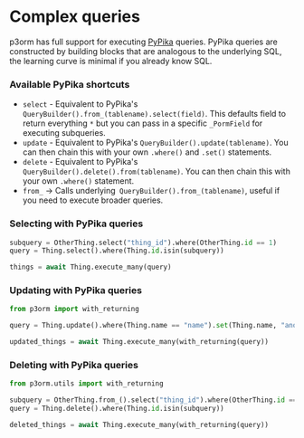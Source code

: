 # Complex queries

p3orm has full support for executing <a href="https://github.com/kayak/pypika">PyPika</a> queries. PyPika queries are constructed by building blocks that are analogous to the underlying SQL, the learning curve is minimal if you already know SQL.

### Available PyPika shortcuts
- `select` - Equivalent to PyPika's `QueryBuilder().from_(tablename).select(field)`. This defaults field to return everything `*` but you can pass in a specific `_PormField` for executing subqueries.
- `update` - Equivalent to PyPika's `QueryBuilder().update(tablename)`. You can then chain this with your own `.where()` and `.set()` statements.
- `delete` - Equivalent to PyPika's `QueryBuilder().delete().from(tablename)`. You can then chain this with your own `.where()` statement. 
- `from_` -> Calls underlying` QueryBuilder().from_(tablename)`, useful if you need to execute broader queries.

### Selecting with PyPika queries

```python
subquery = OtherThing.select("thing_id").where(OtherThing.id == 1)
query = Thing.select().where(Thing.id.isin(subquery))

things = await Thing.execute_many(query)
```

### Updating with PyPika queries

```python
from p3orm import with_returning

query = Thing.update().where(Thing.name == "name").set(Thing.name, "another name")

updated_things = await Thing.execute_many(with_returning(query))
```

### Deleting with PyPika queries

```python
from p3orm.utils import with_returning

subquery = OtherThing.from_().select("thing_id").where(OtherThing.id == 1)
query = Thing.delete().where(Thing.id.isin(subquery))

deleted_things = await Thing.execute_many(with_returning(query))
```
